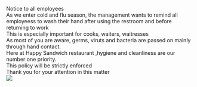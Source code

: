 Notice to all employees <br>
As we enter cold and flu season, the management wants to remind all employeess to wash their hand after using the restroom and before returning to work <br>
This is especially important for cooks, waiters, waitresses <br>
As most of you are aware, germs, viruts and bacteria are passed on mainly through hand contact. <br>
Here at Happy Sandwich restaurant ,hygiene and cleanliness are our number one priority. <br>
This policy will be strictly enforced <br>
Thank you for your attention in this matter <br>
<img src="https://i.imgur.com/rD3LvRV.png">
